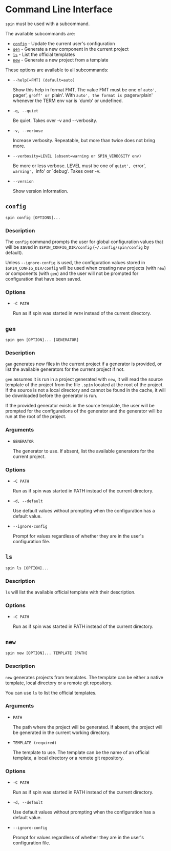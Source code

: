# Command Line Interface

`spin` must be used with a subcommand.

The available subcommands are:

- [`config`](#config) - Update the current user's configuration
- [`gen`](#gen) - Generate a new component in the current project
- [`ls`](#ls) - List the official templates
- [`new`](#new) - Generate a new project from a template

These options are available to all subcommands:

- `--help[=FMT] (default=auto)`

    Show this help in format FMT. The value FMT must be one of `auto',
    `pager', `groff' or `plain'. With `auto', the format is `pager` or
    `plain' whenever the TERM env var is `dumb' or undefined.
    
- `-q, --quiet`

    Be quiet. Takes over -v and --verbosity.

- `-v, --verbose`

    Increase verbosity. Repeatable, but more than twice does not bring
    more.

- `--verbosity=LEVEL (absent=warning or SPIN_VERBOSITY env)`

    Be more or less verbose. LEVEL must be one of `quiet', `error',
    `warning', `info' or `debug'. Takes over -v.

- `--version`

    Show version information.

## `config`

```
spin config [OPTIONS]...
```

### Description

The `config` command prompts the user for global configuration values
that will be saved in `$SPIN_CONFIG_DIR/config`
(`~/.config/spin/config` by default).

Unless `--ignore-config` is used, the configuration values stored in
`$SPIN_CONFIG_DIR/config` will be used when creating new projects (with
`new`) or components (with `gen`) and the user will not be
prompted for configuration that have been saved.

### Options

- `-C PATH`

    Run as if spin was started in `PATH` instead of the current directory.

## `gen`

```
spin gen [OPTION]... [GENERATOR]
```

### Description

`gen` generates new files in the current project if a generator is
provided, or list the available generators for the current project if
not.

`gen` assumes it is run in a project generated with `new`, it will
read the source template of the project from the file `.spin` located
at the root of the project. If the source is not a local directory and
cannot be found in the cache, it will be downloaded before the
generator is run.

If the provided generator exists in the source template, the user will
be prompted for the configurations of the generator and the generator
will be run at the root of the project.

### Arguments

- `GENERATOR`

    The generator to use. If absent, list the available generators for
    the current project.

### Options

- `-C PATH`

    Run as if spin was started in PATH instead of the current
    directory.

- `-d, --default`

    Use default values without prompting when the configuration has a
    default value.

- `--ignore-config`

    Prompt for values regardless of whether they are in the user's
    configuration file.

## `ls`

```
spin ls [OPTION]...
```

### Description

`ls` will list the available official template with their description.

### Options

- `-C PATH`

    Run as if spin was started in PATH instead of the current
    directory.

## `new`

```
spin new [OPTION]... TEMPLATE [PATH]
```

### Description

`new` generates projects from templates. The template can be either a
native template, local directory or a remote git repository.

You can use `ls` to list the official templates.

### Arguments

- `PATH`

    The path where the project will be generated. If absent, the
    project will be generated in the current working directory.

- `TEMPLATE (required)`

    The template to use. The template can be the name of an official
    template, a local directory or a remote git repository.

### Options

- `-C PATH`

    Run as if spin was started in PATH instead of the current
    directory.

- `-d, --default`

    Use default values without prompting when the configuration has a
    default value.

- `--ignore-config`

    Prompt for values regardless of whether they are in the user's
    configuration file.
